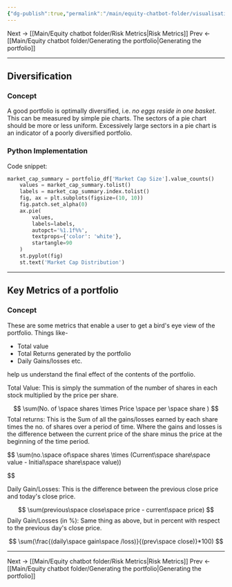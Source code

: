 ```yaml
---
{"dg-publish":true,"permalink":"/main/equity-chatbot-folder/visualisations/"}
---
```


Next -> [[Main/Equity chatbot folder/Risk Metrics\|Risk Metrics]]
Prev <- [[Main/Equity chatbot folder/Generating the portfolio\|Generating the portfolio]]

---

## Diversification
### Concept
A good portfolio is optimally diversified, i.e. *no eggs reside in one basket*. This can be measured by simple pie charts. The sectors of a pie chart should be more or less uniform. Excessively large sectors in a pie chart is an indicator of a poorly diversified portfolio. 
### Python Implementation

Code snippet:

```python wrap
market_cap_summary = portfolio_df['Market Cap Size'].value_counts()
    values = market_cap_summary.tolist()
    labels = market_cap_summary.index.tolist()
    fig, ax = plt.subplots(figsize=(10, 10))
    fig.patch.set_alpha(0)  
    ax.pie(
        values,
        labels=labels,
        autopct='%1.1f%%',
        textprops={'color': 'white'},  
        startangle=90
    )
    st.pyplot(fig)
    st.text('Market Cap Distribution')
```

---
## Key Metrics of a portfolio
### Concept

These are some metrics that enable a user to get a bird's eye view of the portfolio. Things like- 
- Total value
- Total Returns generated by the portfolio
- Daily Gains/losses
etc. 

help us understand the final effect of the contents of the portfolio.

Total Value: This is simply the summation of the number of shares in each stock multiplied by the price per share. 

$$
\sum(No. of \space shares \times Price \space per \space share )
$$
Total returns: This is the Sum of all the gains/losses earned by each share times the no. of shares over a period of time. Where the gains and losses is the difference between the current price of the share minus the price at the beginning of the time period. 

$$
\sum(no.\space of\space  shares \times (Current\space  share\space  value - Initial\space share\space value))

$$

Daily Gain/Losses: This is the difference between the previous close price and today's close price. 

$$
\sum(previous\space close\space price - current\space  price)
$$
Daily Gain/Losses (in %): Same thing as above, but in percent with respect to the previous day's close price. 

$$
\sum(\frac{(daily\space gain\space /loss)}{(prev\space close)}*100)
$$

---


Next -> [[Main/Equity chatbot folder/Risk Metrics\|Risk Metrics]]
Prev <- [[Main/Equity chatbot folder/Generating the portfolio\|Generating the portfolio]]